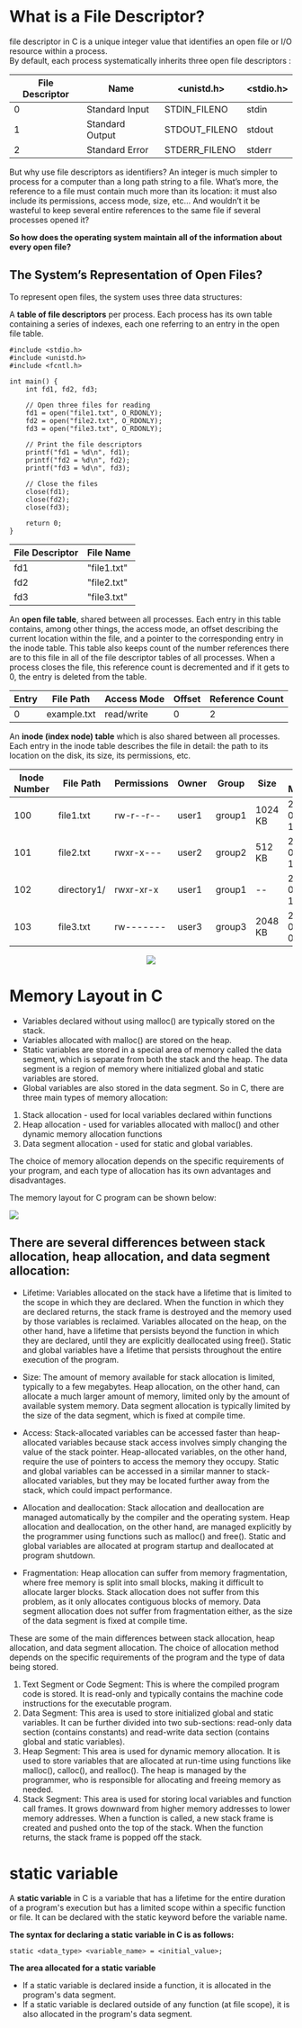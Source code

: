 # What is a File Descriptor?
file descriptor in C is a unique integer value that identifies an open file or I/O resource within a process.    
By default, each process systematically inherits three open file descriptors :

| File Descriptor | Name | <unistd.h> |	<stdio.h> |
| --------------- | ---- | ---------- | --------- |
| 0 | Standard Input | STDIN_FILENO | stdin |
| 1 | Standard Output | STDOUT_FILENO |	stdout |
| 2 | Standard Error | STDERR_FILENO |	stderr |

But why use file descriptors as identifiers? An integer is much simpler to process for a computer than a long path string to a file. What’s more, the reference to a file must contain much more than its location: it must also include its permissions, access mode, size, etc… And wouldn’t it be wasteful to keep several entire references to the same file if several processes opened it?

**So how does the operating system maintain all of the information about every open file?**

## The System’s Representation of Open Files?

To represent open files, the system uses three data structures:

A **table of file descriptors** per process. Each process has its own table containing a series of indexes, each one referring to an entry in the open file table.
```
#include <stdio.h>
#include <unistd.h>
#include <fcntl.h>

int main() {
    int fd1, fd2, fd3;

    // Open three files for reading
    fd1 = open("file1.txt", O_RDONLY);
    fd2 = open("file2.txt", O_RDONLY);
    fd3 = open("file3.txt", O_RDONLY);

    // Print the file descriptors
    printf("fd1 = %d\n", fd1);
    printf("fd2 = %d\n", fd2);
    printf("fd3 = %d\n", fd3);

    // Close the files
    close(fd1);
    close(fd2);
    close(fd3);

    return 0;
}
```
| **File Descriptor** | **File Name**   |
| --------------- | -----------|
| fd1             | "file1.txt"|
| fd2             | "file2.txt"|
| fd3             | "file3.txt"|



An **open file table**, shared between all processes. Each entry in this table contains, among other things, the access mode, an offset describing the current location within the file, and a pointer to the corresponding entry in the inode table. This table also keeps count of the number references there are to this file in all of the file descriptor tables of all processes. When a process closes the file, this reference count is decremented and if it gets to 0, the entry is deleted from the table.


| Entry | File Path    | Access Mode | Offset | Reference Count |
|-------|--------------|-------------|---------|---------------------|
| 0     | example.txt | read/write  | 0         | 2                      |




An **inode (index node) table** which is also shared between all processes. Each entry in the inode table describes the file in detail: the path to its location on the disk, its size, its permissions, etc.

| Inode Number | File Path     | Permissions  | Owner  | Group   | Size     | Last Modified         |
| ------------| ------------ | ------------ | ------ | ------- | --------| --------------------- |
| 100         | file1.txt    | rw-r--r--    | user1  | group1  | 1024 KB | 2022-04-22 12:30:00   |
| 101         | file2.txt    | rwxr-x---    | user2  | group2  | 512 KB  | 2022-04-21 10:45:00   |
| 102         | directory1/  | rwxr-xr-x    | user1  | group1  | --      | 2022-04-22 13:00:00   |
| 103         | file3.txt    | rw-------    | user3  | group3  | 2048 KB | 2022-04-20 08:15:00   |


<center>
    <img src="https://www.codequoi.com/wp-content/uploads/2022/10/file_descriptors_en.drawio.png" />
</center>


# Memory Layout in C

* Variables declared without using malloc() are typically stored on the stack.
* Variables allocated with malloc() are stored on the heap.
* Static variables are stored in a special area of memory called the data segment, which is separate from both the stack and the heap. The data segment is a region of memory where initialized global and static variables are stored.
* Global variables are also stored in the data segment.
So in C, there are three main types of memory allocation:

1. Stack allocation - used for local variables declared within functions
2. Heap allocation - used for variables allocated with malloc() and other dynamic memory allocation functions
3. Data segment allocation - used for static and global variables.

The choice of memory allocation depends on the specific requirements of your program, and each type of allocation has its own advantages and disadvantages.


The memory layout for C program can be shown below:

<img src="https://static.javatpoint.com/cpages/images/memory-layout-in-c.png" />


## There are several differences between stack allocation, heap allocation, and data segment allocation:

* Lifetime: Variables allocated on the stack have a lifetime that is limited to the scope in which they are declared. When the function in which they are declared returns, the stack frame is destroyed and the memory used by those variables is reclaimed. Variables allocated on the heap, on the other hand, have a lifetime that persists beyond the function in which they are declared, until they are explicitly deallocated using free(). Static and global variables have a lifetime that persists throughout the entire execution of the program.

* Size: The amount of memory available for stack allocation is limited, typically to a few megabytes. Heap allocation, on the other hand, can allocate a much larger amount of memory, limited only by the amount of available system memory. Data segment allocation is typically limited by the size of the data segment, which is fixed at compile time.

* Access: Stack-allocated variables can be accessed faster than heap-allocated variables because stack access involves simply changing the value of the stack pointer. Heap-allocated variables, on the other hand, require the use of pointers to access the memory they occupy. Static and global variables can be accessed in a similar manner to stack-allocated variables, but they may be located further away from the stack, which could impact performance.

* Allocation and deallocation: Stack allocation and deallocation are managed automatically by the compiler and the operating system. Heap allocation and deallocation, on the other hand, are managed explicitly by the programmer using functions such as malloc() and free(). Static and global variables are allocated at program startup and deallocated at program shutdown.

* Fragmentation: Heap allocation can suffer from memory fragmentation, where free memory is split into small blocks, making it difficult to allocate larger blocks. Stack allocation does not suffer from this problem, as it only allocates contiguous blocks of memory. Data segment allocation does not suffer from fragmentation either, as the size of the data segment is fixed at compile time.

These are some of the main differences between stack allocation, heap allocation, and data segment allocation. The choice of allocation method depends on the specific requirements of the program and the type of data being stored.


1. Text Segment or Code Segment: This is where the compiled program code is stored. It is read-only and typically contains the machine code instructions for the executable program.
2. Data Segment: This area is used to store initialized global and static variables. It can be further divided into two sub-sections: read-only data section (contains constants) and read-write data section (contains global and static variables).
3. Heap Segment: This area is used for dynamic memory allocation. It is used to store variables that are allocated at run-time using functions like malloc(), calloc(), and realloc(). The heap is managed by the programmer, who is responsible for allocating and freeing memory as needed.
4. Stack Segment: This area is used for storing local variables and function call frames. It grows downward from higher memory addresses to lower memory addresses. When a function is called, a new stack frame is created and pushed onto the top of the stack. When the function returns, the stack frame is popped off the stack.

# static variable

A **static variable** in C is a variable that has a lifetime for the entire duration of a program's execution but has a limited scope within a specific function or file. It can be declared with the static keyword before the variable name.

**The syntax for declaring a static variable in C is as follows:**


```
static <data_type> <variable_name> = <initial_value>;
```

**The area allocated for a static variable**

+ If a static variable is declared inside a function, it is allocated in the program's data segment.
+ If a static variable is declared outside of any function (at file scope), it is also allocated in the program's data segment.